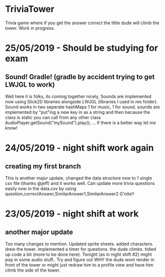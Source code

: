 # TriviaTower
Trivia game where if you get the answer correct the little dude will climb the tower. Work in progress.

# 25/05/2019 - Should be studying for exam
## Sound! Gradle! (gradle by accident trying to get LWJGL to work)
Well here it is folks, its coming together nicely, Sounds are implemented now using Slick2D libraries alongside LWJGL (libraries I used in res folder). Sound works in two seperate hashMaps 1 for music, 1 for sound. sounds are implemented by "put"ing a new key in as a string and then because the class is static you can call from any other class AudioPlayer.getSound("mySound").play(); ... if there is a better way let me know!

# 24/05/2019 - night shift work again
## creating my first branch
This is another major update, changed the data structure now to 1 single csv file (thanks @jeff) and it works well. Can update more trivia questions easily now in the data.csv by using question,correctAnswer,SimilarAnswer1,SimilarAnswer2 
G'nite!!

# 23/05/2019 - night shift at work
## another major update
Too many changes to mention. Updated sprite sheets. added characters. drew the tower. implemented a timer for questions. the dude climbs. tidied up code a bit (more to be done here). Tonight (as in night shift #2) might pop in some audio stuff.. Try and figure out WHY the dude wont render in front of the tower or might just redraw him to a profile view and have him climb the side of the tower.
